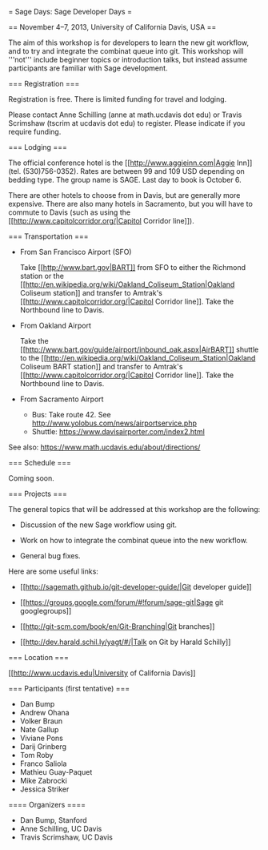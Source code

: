 = Sage Days: Sage Developer Days =

== November 4–7, 2013, University of California Davis, USA ==

The aim of this workshop is for developers to learn the new git workflow, and to try and integrate the combinat queue into git. This workshop will '''not''' include beginner topics or introduction talks, but instead assume participants are familiar with Sage development.

=== Registration ===

Registration is free. There is limited funding for travel and lodging.

Please contact Anne Schilling (anne at math.ucdavis dot edu) or Travis Scrimshaw (tscrim at ucdavis dot edu) to register. Please indicate if you require funding.

=== Lodging ===

The official conference hotel is the [[http://www.aggieinn.com|Aggie Inn]] (tel. (530)756-0352). Rates are between 99 and 109 USD depending on bedding type. The group name is SAGE. Last day to book is October 6.

There are other hotels to choose from in Davis, but are generally more expensive. There are also many hotels in Sacramento, but you will have to commute to Davis (such as using the [[http://www.capitolcorridor.org/|Capitol Corridor line]]).

=== Transportation ===

- From San Francisco Airport (SFO)

  Take [[http://www.bart.gov|BART]] from SFO to either the Richmond station or the [[http://en.wikipedia.org/wiki/Oakland_Coliseum_Station|Oakland Coliseum station]] and transfer to Amtrak's [[http://www.capitolcorridor.org/|Capitol Corridor line]]. Take the Northbound line to Davis.

- From Oakland Airport

  Take the [[http://www.bart.gov/guide/airport/inbound_oak.aspx|AirBART]] shuttle to the [[http://en.wikipedia.org/wiki/Oakland_Coliseum_Station|Oakland Coliseum BART station]] and transfer to Amtrak's [[http://www.capitolcorridor.org/|Capitol Corridor line]]. Take the Northbound line to Davis.

- From Sacramento Airport

  * Bus: Take route 42. See http://www.yolobus.com/news/airportservice.php
  * Shuttle: https://www.davisairporter.com/index2.html

See also: https://www.math.ucdavis.edu/about/directions/

=== Schedule ===

Coming soon.

=== Projects ===

The general topics that will be addressed at this workshop are the following:

 * Discussion of the new Sage workflow using git.

 * Work on how to integrate the combinat queue into the new workflow.

 * General bug fixes.

Here are some useful links:

 * [[http://sagemath.github.io/git-developer-guide/|Git developer guide]]

 * [[https://groups.google.com/forum/#!forum/sage-git|Sage git googlegroups]]

 * [[http://git-scm.com/book/en/Git-Branching|Git branches]]

 * [[http://dev.harald.schil.ly/yagt/#/|Talk on Git by Harald Schilly]]


=== Location ===

[[http://www.ucdavis.edu|University of California Davis]]

=== Participants (first tentative) ===

 * Dan Bump
 * Andrew Ohana
 * Volker Braun
 * Nate Gallup
 * Viviane Pons
 * Darij Grinberg
 * Tom Roby
 * Franco Saliola
 * Mathieu Guay-Paquet
 * Mike Zabrocki
 * Jessica Striker

==== Organizers ====

 * Dan Bump, Stanford
 * Anne Schilling, UC Davis
 * Travis Scrimshaw, UC Davis
